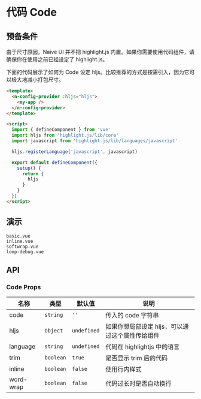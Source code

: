 # 代码 Code

## 预备条件

<n-alert title="注意" type="warning" style="margin-bottom: 16px;">
  由于尺寸原因，Naive UI 并不把 highlight.js 内置。如果你需要使用代码组件，请确保你在使用之前已经设定了 highlight.js。
</n-alert>

下面的代码展示了如何为 Code 设定 hljs。比较推荐的方式是按需引入，因为它可以极大地减小打包尺寸。

```html
<template>
  <n-config-provider :hljs="hljs">
    <my-app />
  </n-config-provider>
</template>

<script>
  import { defineComponent } from 'vue'
  import hljs from 'highlight.js/lib/core'
  import javascript from 'highlight.js/lib/languages/javascript'

  hljs.registerLanguage('javascript', javascript)

  export default defineComponent({
    setup() {
      return {
        hljs
      }
    }
  })
</script>
```

## 演示

```demo
basic.vue
inline.vue
softwrap.vue
loop-debug.vue
```

## API

### Code Props

| 名称 | 类型 | 默认值 | 说明 |
| --- | --- | --- | --- |
| code | `string` | `''` | 传入的 code 字符串 |
| hljs | `Object` | `undefined` | 如果你想局部设定 hljs，可以通过这个属性传给组件 |
| language | `string` | `undefined` | 代码在 highlightjs 中的语言 |
| trim | `boolean` | `true` | 是否显示 trim 后的代码 |
| inline | `boolean` | `false` | 使用行内样式 |
| word-wrap | `boolean` | `false` | 代码过长时是否自动换行 |

